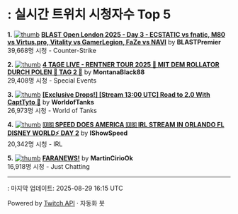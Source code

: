 # : 실시간 트위치 시청자수 Top 5

**1.** [![thumb](https://static-cdn.jtvnw.net/previews-ttv/live_user_blastpremier-320x180.jpg)](https://twitch.tv/BLASTPremier)
**[BLAST Open London 2025 - Day 3 - ECSTATIC vs fnatic, M80 vs Virtus.pro, Vitality vs GamerLegion, FaZe vs NAVI](https://twitch.tv/BLASTPremier)** by **BLASTPremier**<br>39,668명 시청  - Counter-Strike

**2.** [![thumb](https://static-cdn.jtvnw.net/previews-ttv/live_user_montanablack88-320x180.jpg)](https://twitch.tv/MontanaBlack88)
**[4 TAGE LIVE - RENTNER TOUR 2025 🤏 MIT DEM ROLLATOR DURCH POLEN 🤏 TAG 2 🤏](https://twitch.tv/MontanaBlack88)** by **MontanaBlack88**<br>29,408명 시청  - Special Events

**3.** [![thumb](https://static-cdn.jtvnw.net/previews-ttv/live_user_worldoftanks-320x180.jpg)](https://twitch.tv/WorldofTanks)
**[[Exclusive Drops!] [Stream 13:00 UTC] Road to 2.0 With CaptTyto 🦉](https://twitch.tv/WorldofTanks)** by **WorldofTanks**<br>26,973명 시청  - World of Tanks

**4.** [![thumb](https://static-cdn.jtvnw.net/previews-ttv/live_user_ishowspeed-320x180.jpg)](https://twitch.tv/IShowSpeed)
**[🇺🇸 SPEED DOES AMERICA 🇺🇸 IRL STREAM IN ORLANDO FL DISNEY WORLD⚡ DAY 2](https://twitch.tv/IShowSpeed)** by **IShowSpeed**<br>20,342명 시청  - IRL

**5.** [![thumb](https://static-cdn.jtvnw.net/previews-ttv/live_user_martinciriook-320x180.jpg)](https://twitch.tv/MartinCirioOk)
**[FARANEWS!](https://twitch.tv/MartinCirioOk)** by **MartinCirioOk**<br>16,918명 시청  - Just Chatting


---
: 마지막 업데이트: 2025-08-29 16:15 UTC

Powered by [Twitch API](https://dev.twitch.tv/docs/api/reference) · 자동화 봇